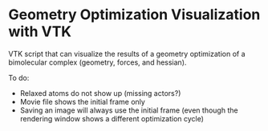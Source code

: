 # Geometry Optimization Visualization with VTK

VTK script that can visualize the results of a geometry optimization of a bimolecular complex (geometry, forces, and hessian).

To do:

- Relaxed atoms do not show up (missing actors?)
- Movie file shows the initial frame only
- Saving an image will always use the initial frame (even though the rendering window shows a different optimization cycle)
